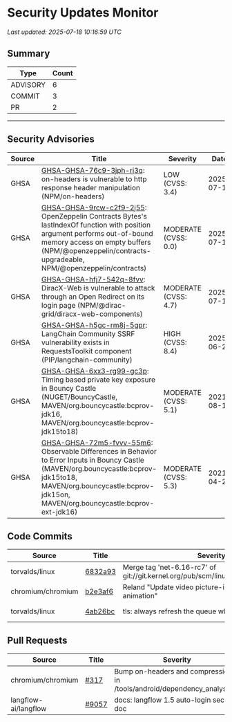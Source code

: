 # Security Updates Monitor

*Last updated: 2025-07-18 10:16:59 UTC*

## Summary
| Type | Count |
|------|-------|
| ADVISORY | 6 |
| COMMIT | 3 |
| PR | 2 |

---

## Security Advisories

| Source | Title | Severity | Date |
|--------|-------|----------|------|
| GHSA | [GHSA-GHSA-76c9-3jph-rj3q](https://github.com/advisories/GHSA-76c9-3jph-rj3q): on-headers is vulnerable to http response header manipulation (NPM/on-headers) | LOW (CVSS: 3.4) | 2025-07-17 |
| GHSA | [GHSA-GHSA-9rcw-c2f9-2j55](https://github.com/advisories/GHSA-9rcw-c2f9-2j55): OpenZeppelin Contracts Bytes's lastIndexOf function with position argument performs out-of-bound memory access on empty buffers (NPM/@openzeppelin/contracts-upgradeable, NPM/@openzeppelin/contracts) | MODERATE (CVSS: 0.0) | 2025-07-17 |
| GHSA | [GHSA-GHSA-hfj7-542q-8fvv](https://github.com/advisories/GHSA-hfj7-542q-8fvv): DiracX-Web is vulnerable to attack through an Open Redirect on its login page (NPM/@dirac-grid/diracx-web-components) | MODERATE (CVSS: 4.7) | 2025-07-17 |
| GHSA | [GHSA-GHSA-h5gc-rm8j-5gpr](https://github.com/advisories/GHSA-h5gc-rm8j-5gpr): LangChain Community SSRF vulnerability exists in RequestsToolkit component  (PIP/langchain-community) | HIGH (CVSS: 8.4) | 2025-06-23 |
| GHSA | [GHSA-GHSA-6xx3-rg99-gc3p](https://github.com/advisories/GHSA-6xx3-rg99-gc3p): Timing based private key exposure in Bouncy Castle (NUGET/BouncyCastle, MAVEN/org.bouncycastle:bcprov-jdk16, MAVEN/org.bouncycastle:bcprov-jdk15to18) | MODERATE (CVSS: 5.1) | 2021-08-13 |
| GHSA | [GHSA-GHSA-72m5-fvvv-55m6](https://github.com/advisories/GHSA-72m5-fvvv-55m6): Observable Differences in Behavior to Error Inputs in Bouncy Castle (MAVEN/org.bouncycastle:bcprov-jdk15to18, MAVEN/org.bouncycastle:bcprov-jdk15on, MAVEN/org.bouncycastle:bcprov-ext-jdk16) | MODERATE (CVSS: 5.3) | 2021-04-22 |

## Code Commits

| Source | Title | Severity | Date |
|--------|-------|----------|------|
| torvalds/linux | [6832a93](https://github.com/torvalds/linux/commit/6832a9317eee280117cd695fa885b2b7a7a38daf) | Merge tag 'net-6.16-rc7' of git://git.kernel.org/pub/scm/linux/kernel/git/netdev/net | 2025-07-17 |
| chromium/chromium | [b2e3af6](https://github.com/chromium/chromium/commit/b2e3af66b3d34e1414ef87bee0a9a11319f688b1) | Reland "Update video picture-in-picture window title animation" | 2025-07-17 |
| torvalds/linux | [4ab26bc](https://github.com/torvalds/linux/commit/4ab26bce3969f8fd925fe6f6f551e4d1a508c68b) | tls: always refresh the queue when reading sock | 2025-07-16 |

## Pull Requests

| Source | Title | Severity | Date |
|--------|-------|----------|------|
| chromium/chromium | [#317](https://github.com/chromium/chromium/pull/317) | Bump on-headers and compression in /tools/android/dependency_analysis/js | 2025-07-17 |
| langflow-ai/langflow | [#9057](https://github.com/langflow-ai/langflow/pull/9057) | docs: langflow 1.5 auto-login security doc | 2025-07-17 |

